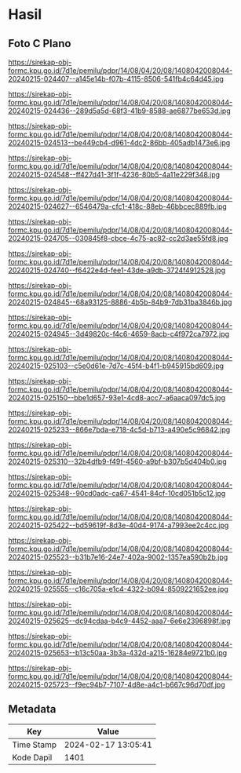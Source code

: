 # Hasil

## Foto C Plano

https://sirekap-obj-formc.kpu.go.id/7d1e/pemilu/pdpr/14/08/04/20/08/1408042008044-20240215-024407--a145e14b-f07b-4115-8506-541fb4c64d45.jpg

https://sirekap-obj-formc.kpu.go.id/7d1e/pemilu/pdpr/14/08/04/20/08/1408042008044-20240215-024436--289d5a5d-68f3-41b9-8588-ae6877be653d.jpg

https://sirekap-obj-formc.kpu.go.id/7d1e/pemilu/pdpr/14/08/04/20/08/1408042008044-20240215-024513--be449cb4-d961-4dc2-86bb-405adb1473e6.jpg

https://sirekap-obj-formc.kpu.go.id/7d1e/pemilu/pdpr/14/08/04/20/08/1408042008044-20240215-024548--ff427d41-3f1f-4236-80b5-4a11e229f348.jpg

https://sirekap-obj-formc.kpu.go.id/7d1e/pemilu/pdpr/14/08/04/20/08/1408042008044-20240215-024627--6546479a-cfc1-418c-88eb-46bbcec889fb.jpg

https://sirekap-obj-formc.kpu.go.id/7d1e/pemilu/pdpr/14/08/04/20/08/1408042008044-20240215-024705--030845f8-cbce-4c75-ac82-cc2d3ae55fd8.jpg

https://sirekap-obj-formc.kpu.go.id/7d1e/pemilu/pdpr/14/08/04/20/08/1408042008044-20240215-024740--f6422e4d-fee1-43de-a9db-3724f4912528.jpg

https://sirekap-obj-formc.kpu.go.id/7d1e/pemilu/pdpr/14/08/04/20/08/1408042008044-20240215-024845--68a93125-8886-4b5b-84b9-7db31ba3846b.jpg

https://sirekap-obj-formc.kpu.go.id/7d1e/pemilu/pdpr/14/08/04/20/08/1408042008044-20240215-024945--3d49820c-f4c6-4659-8acb-c4f972ca7972.jpg

https://sirekap-obj-formc.kpu.go.id/7d1e/pemilu/pdpr/14/08/04/20/08/1408042008044-20240215-025103--c5e0d61e-7d7c-45f4-b4f1-b945915bd609.jpg

https://sirekap-obj-formc.kpu.go.id/7d1e/pemilu/pdpr/14/08/04/20/08/1408042008044-20240215-025150--bbe1d657-93e1-4cd8-acc7-a6aaca097dc5.jpg

https://sirekap-obj-formc.kpu.go.id/7d1e/pemilu/pdpr/14/08/04/20/08/1408042008044-20240215-025233--866e7bda-e718-4c5d-b713-a490e5c96842.jpg

https://sirekap-obj-formc.kpu.go.id/7d1e/pemilu/pdpr/14/08/04/20/08/1408042008044-20240215-025310--32b4dfb9-f49f-4560-a9bf-b307b5d404b0.jpg

https://sirekap-obj-formc.kpu.go.id/7d1e/pemilu/pdpr/14/08/04/20/08/1408042008044-20240215-025348--90cd0adc-ca67-4541-84cf-10cd051b5c12.jpg

https://sirekap-obj-formc.kpu.go.id/7d1e/pemilu/pdpr/14/08/04/20/08/1408042008044-20240215-025422--bd59619f-8d3e-40d4-9174-a7993ee2c4cc.jpg

https://sirekap-obj-formc.kpu.go.id/7d1e/pemilu/pdpr/14/08/04/20/08/1408042008044-20240215-025523--b31b7e16-24e7-402a-9002-1357ea590b2b.jpg

https://sirekap-obj-formc.kpu.go.id/7d1e/pemilu/pdpr/14/08/04/20/08/1408042008044-20240215-025555--c16c705a-e1c4-4322-b094-8509221652ee.jpg

https://sirekap-obj-formc.kpu.go.id/7d1e/pemilu/pdpr/14/08/04/20/08/1408042008044-20240215-025625--dc94cdaa-b4c9-4452-aaa7-6e6e2396898f.jpg

https://sirekap-obj-formc.kpu.go.id/7d1e/pemilu/pdpr/14/08/04/20/08/1408042008044-20240215-025653--b13c50aa-3b3a-432d-a215-16284e9721b0.jpg

https://sirekap-obj-formc.kpu.go.id/7d1e/pemilu/pdpr/14/08/04/20/08/1408042008044-20240215-025723--f9ec94b7-7107-4d8e-a4c1-b667c96d70df.jpg


## Metadata

| Key        | Value               |
| ---------- | ------------------- |
| Time Stamp | 2024-02-17 13:05:41 |
| Kode Dapil | 1401                |



